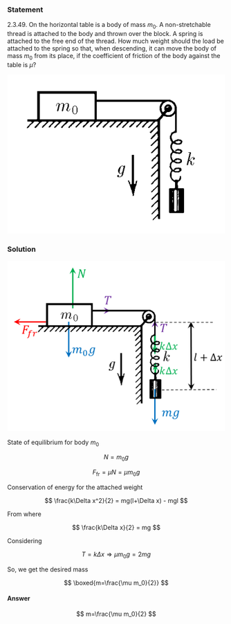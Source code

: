 ###  Statement

$2.3.49.$ On the horizontal table is a body of mass $m_0$. A non-stretchable thread is attached to the body and thrown over the block. A spring is attached to the free end of the thread. How much weight should the load be attached to the spring so that, when descending, it can move the body of mass $m_0$ from its place, if the coefficient of friction of the body against the table is $\mu$?

![ For problem $2.3.49$ |509x372, 34%](../../img/2.3.49/2.3.49.png)

### Solution

![ Forces acting on the system |1014x793, 51%](../../img/2.3.49/2.3.49_1.png)

State of equilibrium for body $m_0$

$$
N = m_0g
$$

$$
F_\text{fr} = \mu N = \mu m_0 g
$$

Conservation of energy for the attached weight

$$
\frac{k\Delta x^2}{2} = mg(l+\Delta x) - mgl
$$

From where

$$
\frac{k\Delta x}{2} = mg
$$

Considering

$$
T=k\Delta x \Rightarrow \mu m_0 g = 2mg
$$

So, we get the desired mass

$$
\boxed{m=\frac{\mu m_0}{2}}
$$

#### Answer

$$
m=\frac{\mu m_0}{2}
$$